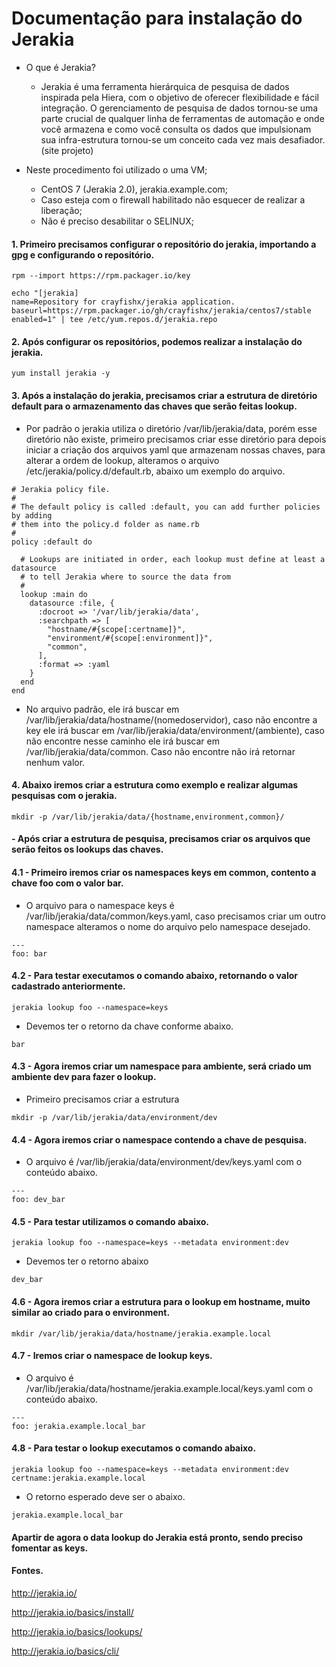 # Documentação para instalação do Jerakia

- O que é Jerakia?

  - Jerakia é uma ferramenta hierárquica de pesquisa de dados inspirada pela Hiera, com o objetivo de oferecer flexibilidade e fácil integração. O gerenciamento de pesquisa de dados tornou-se uma parte crucial de qualquer linha de ferramentas de automação e onde você armazena e como você consulta os dados que impulsionam sua infra-estrutura tornou-se um conceito cada vez mais desafiador.(site projeto)

- Neste procedimento foi utilizado o uma VM;

  - CentOS 7 (Jerakia 2.0), jerakia.example.com;
  - Caso esteja com o firewall habilitado não esquecer de realizar a liberação;
  - Não é preciso desabilitar o SELINUX;

#### 1. Primeiro precisamos configurar o repositório do jerakia, importando a gpg e configurando o repositório.

```shell
rpm --import https://rpm.packager.io/key

echo "[jerakia]
name=Repository for crayfishx/jerakia application.
baseurl=https://rpm.packager.io/gh/crayfishx/jerakia/centos7/stable
enabled=1" | tee /etc/yum.repos.d/jerakia.repo
```

#### 2. Após configurar os repositórios, podemos realizar a instalação do jerakia.

```shell
yum install jerakia -y
```

#### 3. Após a instalação do jerakia, precisamos criar a estrutura de diretório default para o armazenamento das chaves que serão feitas lookup.

  - Por padrão o jerakia utiliza o diretório /var/lib/jerakia/data, porém esse diretório não existe, primeiro precisamos criar esse diretório para depois iniciar a criação dos arquivos yaml que armazenam nossas chaves, para alterar a ordem de lookup, alteramos o arquivo /etc/jerakia/policy.d/default.rb, abaixo um exemplo do arquivo.

```shell
# Jerakia policy file.
#
# The default policy is called :default, you can add further policies by adding
# them into the policy.d folder as name.rb
#
policy :default do

  # Lookups are initiated in order, each lookup must define at least a datasource
  # to tell Jerakia where to source the data from 
  #
  lookup :main do
    datasource :file, {
      :docroot => '/var/lib/jerakia/data',
      :searchpath => [
        "hostname/#{scope[:certname]}",
        "environment/#{scope[:environment]}",
        "common",
      ],
      :format => :yaml
    }
  end
end
```

  - No arquivo padrão, ele irá buscar em /var/lib/jerakia/data/hostname/(nomedoservidor), caso não encontre a key ele irá buscar em /var/lib/jerakia/data/environment/(ambiente), caso não encontre nesse caminho ele irá buscar em /var/lib/jerakia/data/common. Caso não encontre não irá retornar nenhum valor.
  
#### 4. Abaixo iremos criar a estrutura como exemplo e realizar algumas pesquisas com o jerakia.

```shell
mkdir -p /var/lib/jerakia/data/{hostname,environment,common}/
```

####  - Após criar a estrutura de pesquisa, precisamos criar os arquivos que serão feitos os lookups das chaves.

#### 4.1 - Primeiro iremos criar os namespaces keys em common, contento a chave foo com o valor bar.

  - O arquivo para o namespace keys é /var/lib/jerakia/data/common/keys.yaml, caso precisamos criar um outro namespace alteramos o nome do arquivo pelo namespace desejado.
  
```shell
---
foo: bar
```

#### 4.2 - Para testar executamos o comando abaixo, retornando o valor cadastrado anteriormente.

```shell
jerakia lookup foo --namespace=keys
```
  - Devemos ter o retorno da chave conforme abaixo.

```shell
bar
```

#### 4.3 - Agora iremos criar um namespace para ambiente, será criado um ambiente dev para fazer o lookup.

  - Primeiro precisamos criar a estrutura
  
```shell
mkdir -p /var/lib/jerakia/data/environment/dev
```

#### 4.4 - Agora iremos criar o namespace contendo a chave de pesquisa.

  - O arquivo é /var/lib/jerakia/data/environment/dev/keys.yaml com o conteúdo abaixo.

```shell
---
foo: dev_bar
```

#### 4.5 - Para testar utilizamos o comando abaixo.

```shell
jerakia lookup foo --namespace=keys --metadata environment:dev
```

  - Devemos ter o retorno abaixo

```shell
dev_bar
```

#### 4.6 - Agora iremos criar a estrutura para o lookup em hostname, muito similar ao criado para o environment.

```shell
mkdir /var/lib/jerakia/data/hostname/jerakia.example.local
```

#### 4.7 - Iremos criar o namespace de lookup keys.

  - O arquivo é /var/lib/jerakia/data/hostname/jerakia.example.local/keys.yaml com o conteúdo abaixo.

```shell
---
foo: jerakia.example.local_bar
```

#### 4.8 - Para testar o lookup executamos o comando abaixo.

```shell
jerakia lookup foo --namespace=keys --metadata environment:dev certname:jerakia.example.local
```

  - O retorno esperado deve ser o abaixo.

```shell
jerakia.example.local_bar
``` 

#### Apartir de agora o data lookup do Jerakia está pronto, sendo preciso fomentar as keys.

#### Fontes.

http://jerakia.io/

http://jerakia.io/basics/install/

http://jerakia.io/basics/lookups/

http://jerakia.io/basics/cli/
